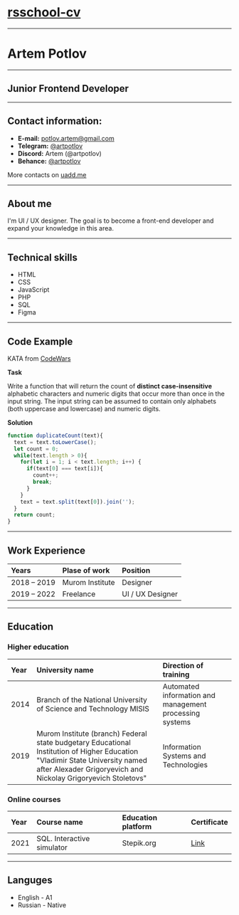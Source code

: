 # [rsschool-cv](https://artpotlov.github.io/rsschool-cv/)

---

# [](https://artpotlov.github.io/rsschool-cv/cv#artem-potlov)Artem Potlov

---

## [](https://artpotlov.github.io/rsschool-cv/cv#junior-frontend-developer) Junior Frontend Developer

---
## [](https://artpotlov.github.io/rsschool-cv/cv#contact-information)Contact information:
- **E-mail:** potlov.artem@gmail.com
- **Telegram:** [@artpotlov](https://t.me/artpotlov/)
- **Discord:** Artem (@artpotlov)
- **Behance:** [@artpotlov](https://behance.net/artpotlov/)

More contacts on [uadd.me](https://uadd.me/artpotlov/)

---

## [](https://artpotlov.github.io/rsschool-cv/cv#about-me)About me

I'm UI / UX designer. The goal is to become a front-end developer and expand your knowledge in this area.

--- 

## [](https://artpotlov.github.io/rsschool-cv/cv#technical-skills)Technical skills

- HTML
- CSS
- JavaScript
- PHP
- SQL
- Figma

---

## [](https://artpotlov.github.io/rsschool-cv/cv#code-example) Code Example

KATA from [CodeWars](https://www.codewars.com/kata/54bf1c2cd5b56cc47f0007a1)

**Task**

Write a function that will return the count of **distinct case-insensitive** alphabetic characters and numeric digits that occur more than once in the input string. The input string can be assumed to contain only alphabets (both uppercase and lowercase) and numeric digits.

**Solution**

```js
function duplicateCount(text){
  text = text.toLowerCase();
  let count = 0;
  while(text.length > 0){
    for(let i = 1; i < text.length; i++) {
      if(text[0] === text[i]){
        count++;
        break;
      }
    }
    text = text.split(text[0]).join('');
  }
  return count;
}
```

---

## [](https://artpotlov.github.io/rsschool-cv/cv#work-experience) Work Experience

| Years       | Plase of work     | Position         |
|:----------- |:--------------- |:---------------- |
| 2018 – 2019 | Murom Institute | Designer         |
| 2019 – 2022 | Freelance       | UI / UX Designer |

---

## [](https://artpotlov.github.io/rsschool-cv/cv#education) Education

### [](https://artpotlov.github.com/rsschool-cv/cv#higher-education) Higher education

| Year | University name                                                                                                                                                                                | Direction of training                            |
|:---- |:---------------------------------------------------------------------------------------------------------------------------------------------------------------------------------------------- |:------------------------------------------------------- |
| 2014 | Branch of the National University of Science and Technology MISIS                                                                                                                              | Automated information and management processing systems |
| 2019 | Murom Institute (branch) Federal state budgetary Educational Institution of Higher Education "Vladimir State University named after Alexader Grigoryevich and Nickolay Grigoryevich Stoletovs" | Information Systems and Technologies                    |

### [](https://artpotlov.github.com/rsschool-cv/cv#online-courses) Online courses

| Year | Course name                | Education platform | Certificate                            |
|:---- |:-------------------------- |:------------------ |:-------------------------------------- |
| 2021 | SQL. Interactive simulator | Stepik.org         | [Link](https://stepik.org/cert/947678) |

---

## [](https://artpotlov.github.io/rsschool-cv/cv#languages) Languges

- English - A1
- Russian - Native